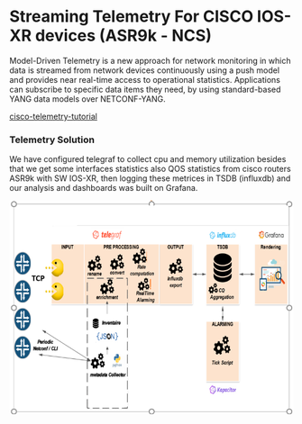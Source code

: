 # Streaming Telemetry For CISCO IOS-XR devices (ASR9k - NCS)

Model-Driven Telemetry is a new approach for network monitoring in which data is streamed from network devices continuously using a push model and provides near real-time access to operational statistics. Applications can subscribe to specific data items they need, by using standard-based YANG data models over NETCONF-YANG.

[cisco-telemetry-tutorial](https://ultraconfig.com.au/blog/cisco-telemetry-tutorial-with-telegraf-influxdb-and-grafana/) 

### Telemetry Solution

We have configured telegraf to collect cpu and memory utilization besides that we get some interfaces statistics also QOS statistics from cisco routers ASR9k with SW IOS-XR, then logging these metrices in TSDB (influxdb) and our analysis and dashboards was built on Grafana.

![HLD](https://github.com/MichaelTharwat/Cisco_telemetry_PJ/blob/main/HLD.png)









[def]: https://drive.google.com/file/d/1UnoTmC90xl_THNoeIC9gtr2G3g4trBR1/view?usp=sharing